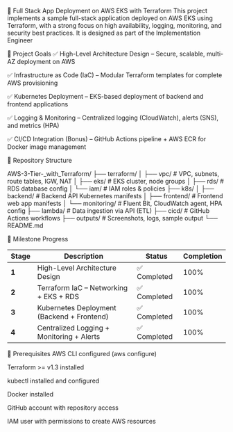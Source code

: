 🚀  Full Stack App Deployment on AWS EKS with Terraform
This project implements a sample full-stack application deployed on AWS EKS using Terraform, with a strong focus on high availability, logging, monitoring, and security best practices. It is designed as part of the Implementation Engineer 



📌 Project Goals
✅ High-Level Architecture Design – Secure, scalable, multi-AZ deployment on AWS

✅ Infrastructure as Code (IaC) – Modular Terraform templates for complete AWS provisioning

✅ Kubernetes Deployment – EKS-based deployment of backend and frontend applications

✅ Logging & Monitoring – Centralized logging (CloudWatch), alerts (SNS), and metrics (HPA)

✅ CI/CD Integration (Bonus) – GitHub Actions pipeline + AWS ECR for Docker image management

📁 Repository Structure

AWS-3-Tier-_with_Terraform/
├── terraform/
│   ├── vpc/                # VPC, subnets, route tables, IGW, NAT
│   ├── eks/                # EKS cluster, node groups
│   ├── rds/                # RDS database config
│   └── iam/                # IAM roles & policies
├── k8s/
│   ├── backend/            # Backend API Kubernetes manifests
│   ├── frontend/           # Frontend web app manifests
│   └── monitoring/         # Fluent Bit, CloudWatch agent, HPA config
├── lambda/                 # Data ingestion via API (ETL)
├── cicd/                   # GitHub Actions workflows
├── outputs/                # Screenshots, logs, sample output
└── README.md


🎯 Milestone Progress

| Stage     | Description                                | Status         | Completion |
| --------- | ------------------------------------------ | -------------- | ---------- |
| **1**     | High-Level Architecture Design             | ✅ Completed    | 100%       |
| **2**     | Terraform IaC – Networking + EKS + RDS     | ✅ Completed    | 100%       |
| **3**     | Kubernetes Deployment (Backend + Frontend) | ✅ Completed    | 100%       |
| **4**     | Centralized Logging + Monitoring + Alerts  | ✅ Completed    | 100%       |



🔧 Prerequisites
AWS CLI configured (aws configure)

Terraform >= v1.3 installed

kubectl installed and configured

Docker installed

GitHub account with repository access

IAM user with permissions to create AWS resources

